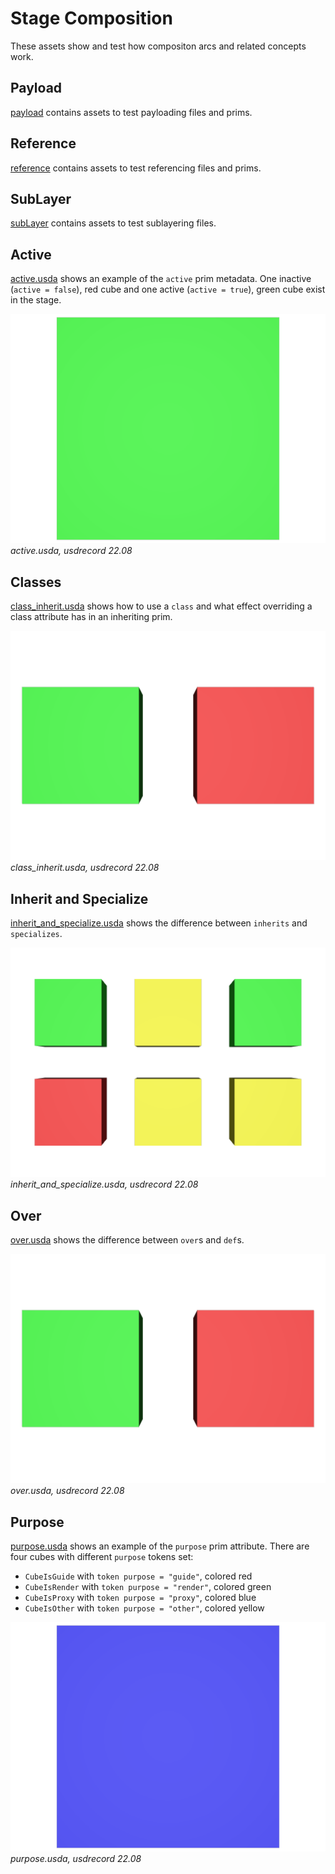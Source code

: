 # Stage Composition

These assets show and test how compositon arcs and related concepts work.

## Payload

[payload](./payload/) contains assets to test payloading files and prims.

## Reference

[reference](./reference/) contains assets to test referencing files and prims.

## SubLayer

[subLayer](./subLayer/) contains assets to test sublayering files.

## Active

[active.usda](./active.usda) shows an example of the `active` prim metadata. One inactive (`active = false`), red cube and one active (`active = true`), green cube exist in the stage.

![screenshot](screenshots/active_usdrecord_22.08.png)
_active.usda, usdrecord 22.08_

## Classes

[class_inherit.usda](./class_inherit.usda) shows how to use a `class` and what effect overriding a class attribute has in an inheriting prim.

![screenshot](screenshots/class_inherit_usdrecord_22.08.png)
_class\_inherit.usda, usdrecord 22.08_

## Inherit and Specialize

[inherit_and_specialize.usda](./inherit_and_specialize.usda) shows the difference between `inherits` and `specializes`.

![screenshot](screenshots/inherit_and_specialize_usdrecord_22.08.png)
_inherit\_and\_specialize.usda, usdrecord 22.08_

## Over

[over.usda](./over.usda) shows the difference between `over`s and `def`s.

![screenshot](screenshots/class_inherit_usdrecord_22.08.png)
_over.usda, usdrecord 22.08_

## Purpose

[purpose.usda](./purpose.usda) shows an example of the `purpose` prim attribute. There are four cubes with different `purpose` tokens set:

- `CubeIsGuide` with `token purpose = "guide"`, colored red
- `CubeIsRender` with `token purpose = "render"`, colored green
- `CubeIsProxy` with `token purpose = "proxy"`, colored blue
- `CubeIsOther` with `token purpose = "other"`, colored yellow

![screenshot](screenshots/purpose_usdrecord_22.08.png)
_purpose.usda, usdrecord 22.08_

